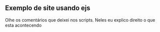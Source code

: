 ## Exemplo de site usando ejs

Olhe os comentários que deixei nos scripts. Neles eu explico direito o que esta acontecendo
